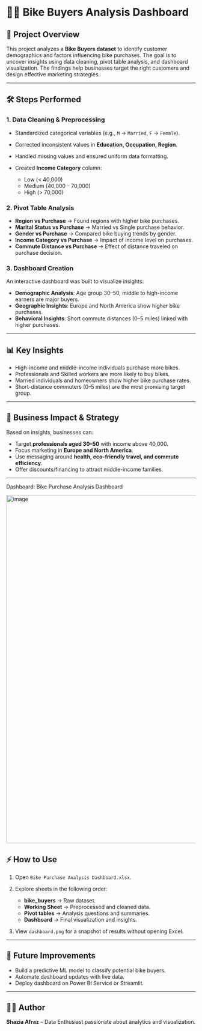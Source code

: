 # 🚴‍♂️ Bike Buyers Analysis Dashboard

## 📌 Project Overview

This project analyzes a **Bike Buyers dataset** to identify customer demographics and factors influencing bike purchases. The goal is to uncover insights using data cleaning, pivot table analysis, and dashboard visualization. The findings help businesses target the right customers and design effective marketing strategies.

---

## 🛠️ Steps Performed

### 1. Data Cleaning & Preprocessing

* Standardized categorical variables (e.g., `M` → `Married`, `F` → `Female`).
* Corrected inconsistent values in **Education, Occupation, Region**.
* Handled missing values and ensured uniform data formatting.
* Created **Income Category** column:

  * Low (< 40,000)
  * Medium (40,000 – 70,000)
  * High (> 70,000)

### 2. Pivot Table Analysis

* **Region vs Purchase** → Found regions with higher bike purchases.
* **Marital Status vs Purchase** → Married vs Single purchase behavior.
* **Gender vs Purchase** → Compared bike buying trends by gender.
* **Income Category vs Purchase** → Impact of income level on purchases.
* **Commute Distance vs Purchase** → Effect of distance traveled on purchase decision.

### 3. Dashboard Creation

An interactive dashboard was built to visualize insights:

* **Demographic Analysis**: Age group 30–50, middle to high-income earners are major buyers.
* **Geographic Insights**: Europe and North America show higher bike purchases.
* **Behavioral Insights**: Short commute distances (0–5 miles) linked with higher purchases.

---

## 📊 Key Insights

* High-income and middle-income individuals purchase more bikes.
* Professionals and Skilled workers are more likely to buy bikes.
* Married individuals and homeowners show higher bike purchase rates.
* Short-distance commuters (0–5 miles) are the most promising target group.

---

## 🎯 Business Impact & Strategy

Based on insights, businesses can:

* Target **professionals aged 30–50** with income above 40,000.
* Focus marketing in **Europe and North America**.
* Use messaging around **health, eco-friendly travel, and commute efficiency**.
* Offer discounts/financing to attract middle-income families.

---
Dashboard:
Bike Purchase Analysis Dashboard																						
																						
																						
<img width="2049" height="927" alt="image" src="https://github.com/user-attachments/assets/1aac1165-b560-45b9-bbf3-ec2f55b8125f" />




## ⚡ How to Use

1. Open `Bike Purchase Analysis Dashboard.xlsx`.
2. Explore sheets in the following order:

   * **bike\_buyers** → Raw dataset.
   * **Working Sheet** → Preprocessed and cleaned data.
   * **Pivot tables** → Analysis questions and summaries.
   * **Dashboard** → Final visualization and insights.
3. View `dashboard.png` for a snapshot of results without opening Excel.

---

## 🚀 Future Improvements

* Build a predictive ML model to classify potential bike buyers.
* Automate dashboard updates with live data.
* Deploy dashboard on Power BI Service or Streamlit.

---

## 👩‍💻 Author

**Shazia Afraz** – Data Enthusiast passionate about analytics and visualization.
